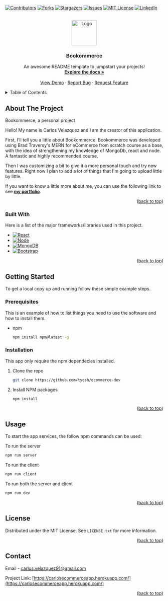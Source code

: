 <a name="readme-top"></a>
[![Contributors][contributors-shield]][contributors-url]
[![Forks][forks-shield]][forks-url]
[![Stargazers][stars-shield]][stars-url]
[![Issues][issues-shield]][issues-url]
[![MIT License][license-shield]][license-url]
[![LinkedIn][linkedin-shield]][linkedin-url]

<!-- PROJECT LOGO -->
<br />
<div align="center">
  <a href="https://github.com/tyesh/ecommerce-dev">
    <img src="https://upload.wikimedia.org/wikipedia/commons/a/a7/React-icon.svg" alt="Logo" width="80" height="80">
  </a>

  <h3 align="center">Bookommerce</h3>

  <p align="center">
    An awesome README template to jumpstart your projects!
    <br />
    <a href="https://github.com/tyesh/ecommerce-dev"><strong>Explore the docs »</strong></a>
    <br />
    <br />
    <a href="https://carlosecommerceapp.herokuapp.com/">View Demo</a>
    ·
    <a href="https://github.com/tyesh/ecommerce-dev/issues">Report Bug</a>
    ·
    <a href="https://github.com/tyesh/ecommerce-dev/issues">Request Feature</a>
  </p>
</div>

<!-- TABLE OF CONTENTS -->
<details>
  <summary>Table of Contents</summary>
  <ol>
    <li>
      <a href="#about-the-project">About The Project</a>
      <ul>
        <li><a href="#built-with">Built With</a></li>
      </ul>
    </li>
    <li>
      <a href="#getting-started">Getting Started</a>
      <ul>
        <li><a href="#prerequisites">Prerequisites</a></li>
        <li><a href="#installation">Installation</a></li>
      </ul>
    </li>
    <li><a href="#usage">Usage</a></li>
    <li><a href="#license">License</a></li>
    <li><a href="#contact">Contact</a></li>
  </ol>
</details>

<!-- ABOUT THE PROJECT -->
## About The Project

Bookommerce, a personal project

Hello! My name is Carlos Velazquez and I am the creator of this application.

First, I'll tell you a little about Bookommerce. Bookommerce was developed using Brad Traversy's MERN for eCommerce from scratch course as a base, with the idea of ​​strengthening my knowledge of MongoDb, react and node. A fantastic and highly recommended course.

Then I was customizing a bit to give it a more personal touch and try new features. Right now I plan to add a lot of things that I'm going to upload little by little.

If you want to know a little more about me, you can use the following link to see <a href="https://www.carlosportafolio.com/"><strong>my portfolio</strong></a>.

<p align="right">(<a href="#readme-top">back to top</a>)</p>

### Built With

Here is a list of the major frameworks/libraries used in this project.

* [![React][React.js]][React-url]
* [![Node][Node.js]][Node-url]
* [![MongoDB][MongoDB]][MongoDB-url]
* [![Bootstrap][Bootstrap.com]][Bootstrap-url]

<p align="right">(<a href="#readme-top">back to top</a>)</p>

<!-- GETTING STARTED -->
## Getting Started
To get a local copy up and running follow these simple example steps.

### Prerequisites

This is an example of how to list things you need to use the software and how to install them.
* npm
  ```sh
  npm install npm@latest -g
  ```

### Installation

This app only require the npm dependecies installed. 

1. Clone the repo
   ```sh
   git clone https://github.com/tyesh/ecommerce-dev
   ```
2. Install NPM packages
   ```sh
   npm install
   ```

<p align="right">(<a href="#readme-top">back to top</a>)</p>

<!-- USAGE EXAMPLES -->
## Usage

To start the app services, the follow npm commands can be used:

To run the server
   ```sh
   npm run server
   ```

To run the client
   ```sh
   npm run client
   ```

To run both the server and client
   ```sh
   npm run dev
   ```

<p align="right">(<a href="#readme-top">back to top</a>)</p>

<!-- LICENSE -->
## License

Distributed under the MIT License. See `LICENSE.txt` for more information.

<p align="right">(<a href="#readme-top">back to top</a>)</p>

<!-- CONTACT -->
## Contact

Email - carlos.velazquez91@gmail.com

Project Link: [https://carlosecommerceapp.herokuapp.com/](https://carlosecommerceapp.herokuapp.com/)

<p align="right">(<a href="#readme-top">back to top</a>)</p>

<!-- MARKDOWN LINKS & IMAGES -->
<!-- https://www.markdownguide.org/basic-syntax/#reference-style-links -->
[contributors-shield]: https://img.shields.io/github/contributors/tyesh/ecommerce-dev.svg?style=for-the-badge
[contributors-url]: https://github.com/tyesh/ecommerce-dev/graphs/contributors
[forks-shield]: https://img.shields.io/github/forks/tyesh/ecommerce-dev.svg?style=for-the-badge
[forks-url]: https://github.com/tyesh/ecommerce-dev/network/members
[stars-shield]: https://img.shields.io/github/stars/tyesh/ecommerce-dev.svg?style=for-the-badge
[stars-url]: https://github.com/tyesh/ecommerce-dev/stargazers
[issues-shield]: https://img.shields.io/github/issues/tyesh/ecommerce-dev.svg?style=for-the-badge
[issues-url]: https://github.com/tyesh/ecommerce-dev/issues
[license-shield]: https://img.shields.io/github/license/tyesh/ecommerce-dev.svg?style=for-the-badge
[license-url]: https://github.com/tyesh/ecommerce-dev/blob/master/LICENSE.txt
[linkedin-shield]: https://img.shields.io/badge/-LinkedIn-black.svg?style=for-the-badge&logo=linkedin&colorB=555
[linkedin-url]: https://www.linkedin.com/in/carlos-velazquez-94760694/
[product-screenshot]: images/screenshot.png
[Next.js]: https://img.shields.io/badge/next.js-000000?style=for-the-badge&logo=nextdotjs&logoColor=white
[Next-url]: https://nextjs.org/
[React.js]: https://img.shields.io/badge/React-20232A?style=for-the-badge&logo=react&logoColor=61DAFB
[React-url]: https://reactjs.org/
[Vue.js]: https://img.shields.io/badge/Vue.js-35495E?style=for-the-badge&logo=vuedotjs&logoColor=4FC08D
[Vue-url]: https://vuejs.org/
[Angular.io]: https://img.shields.io/badge/Angular-DD0031?style=for-the-badge&logo=angular&logoColor=white
[Angular-url]: https://angular.io/
[Svelte.dev]: https://img.shields.io/badge/Svelte-4A4A55?style=for-the-badge&logo=svelte&logoColor=FF3E00
[Svelte-url]: https://svelte.dev/
[Laravel.com]: https://img.shields.io/badge/Laravel-FF2D20?style=for-the-badge&logo=laravel&logoColor=white
[Laravel-url]: https://laravel.com
[Bootstrap.com]: https://img.shields.io/badge/Bootstrap-563D7C?style=for-the-badge&logo=bootstrap&logoColor=white
[Bootstrap-url]: https://getbootstrap.com
[Node.js]: https://img.shields.io/badge/Node.JS-2c3e50?style=for-the-badge&logo=nodedotjs&logoColor=white+
[Node-url]: https://nodejs.org/
[Bootstrap.com]: https://img.shields.io/badge/Bootstrap-563D7C?style=for-the-badge&logo=bootstrap&logoColor=white
[Bootstrap-url]: https://getbootstrap.com
[JQuery.com]: https://img.shields.io/badge/jQuery-0769AD?style=for-the-badge&logo=jquery&logoColor=white
[JQuery-url]: https://jquery.com 
[MongoDB]: https://img.shields.io/badge/MongoDB-27ae60?style=for-the-badge&logo=mongodb&logoColor=white
[MongoDB-url]: https://www.mongodb.com/
